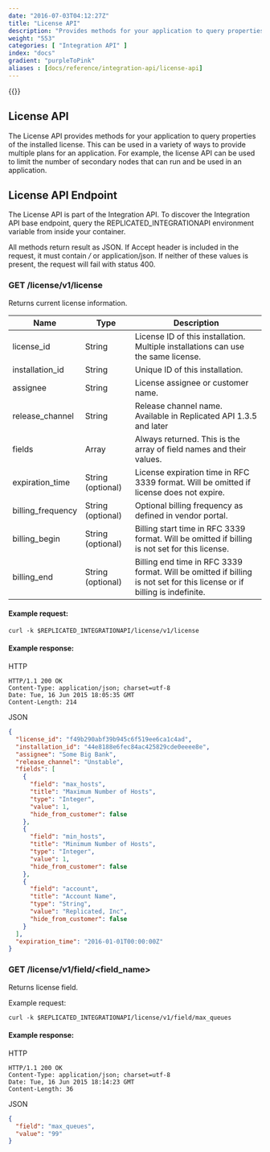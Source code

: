 ```yaml
---
date: "2016-07-03T04:12:27Z"
title: "License API"
description: "Provides methods for your application to query properties of the installed license"
weight: "553"
categories: [ "Integration API" ]
index: "docs"
gradient: "purpleToPink"
aliases : [docs/reference/integration-api/license-api]
---
```


{{<legacynotice>}}

## License API

The License API provides methods for your application to query properties of the installed license. This can be used in a variety of ways to provide multiple plans for an application. For example, the license API can be used to limit the number of secondary nodes that can run and be used in an application.

## License API Endpoint

The License API is part of the Integration API. To discover the Integration API base endpoint, query the REPLICATED_INTEGRATIONAPI environment variable from inside your container.

All methods return result as JSON. If Accept header is included in the request, it must contain _/_ or application/json. If neither of these values is present, the request will fail with status 400.

### GET /license/v1/license

Returns current license information.

| Name              | Type              | Description                                                                                                              |
| ----------------- | ----------------- | ------------------------------------------------------------------------------------------------------------------------ |
| license_id        | String            | License ID of this installation. Multiple installations can use the same license.                                        |
| installation_id   | String            | Unique ID of this installation.                                                                                          |
| assignee          | String            | License assignee or customer name.                                                                                        |
| release_channel   | String            | Release channel name. Available in Replicated API 1.3.5 and later                                                        |
| fields            | Array             | Always returned. This is the array of field names and their values.                                                      |
| expiration_time   | String (optional) | License expiration time in RFC 3339 format. Will be omitted if license does not expire.                                  |
| billing_frequency | String (optional) | Optional billing frequency as defined in vendor portal.                                                                  |
| billing_begin     | String (optional) | Billing start time in RFC 3339 format. Will be omitted if billing is not set for this license.                           |
| billing_end       | String (optional) | Billing end time in RFC 3339 format. Will be omitted if billing is not set for this license or if billing is indefinite. |

#### Example request:

```shell
curl -k $REPLICATED_INTEGRATIONAPI/license/v1/license
```

#### Example response:

HTTP

```shell
HTTP/1.1 200 OK
Content-Type: application/json; charset=utf-8
Date: Tue, 16 Jun 2015 18:05:35 GMT
Content-Length: 214
```

JSON

```json
{
  "license_id": "f49b290abf39b945c6f519ee6ca1c4ad",
  "installation_id": "44e8188e6fec84ac425829cde0eeee8e",
  "assignee": "Some Big Bank",
  "release_channel": "Unstable",
  "fields": [
    {
      "field": "max_hosts",
      "title": "Maximum Number of Hosts",
      "type": "Integer",
      "value": 1,
      "hide_from_customer": false
    },
    {
      "field": "min_hosts",
      "title": "Minimum Number of Hosts",
      "type": "Integer",
      "value": 1,
      "hide_from_customer": false
    },
    {
      "field": "account",
      "title": "Account Name",
      "type": "String",
      "value": "Replicated, Inc",
      "hide_from_customer": false
    }
  ],
  "expiration_time": "2016-01-01T00:00:00Z"
}
```

### GET /license/v1/field/<field_name>

Returns license field.

Example request:

```shell
curl -k $REPLICATED_INTEGRATIONAPI/license/v1/field/max_queues
```

#### Example response:

HTTP

```shell
HTTP/1.1 200 OK
Content-Type: application/json; charset=utf-8
Date: Tue, 16 Jun 2015 18:14:23 GMT
Content-Length: 36
```

JSON

```json
{
  "field": "max_queues",
  "value": "99"
}
```
